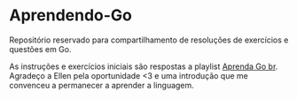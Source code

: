 # Aprendendo-Go
Repositório reservado para compartilhamento de resoluções de exercícios e questões em Go.

As instruções e exercícios iniciais são respostas a playlist [Aprenda Go br](https://www.youtube.com/playlist?list=PLCKpcjBB_VlBsxJ9IseNxFllf-UFEXOdg). Agradeço a Ellen pela oportunidade <3 e uma introdução que me convenceu a permanecer a aprender a linguagem.
